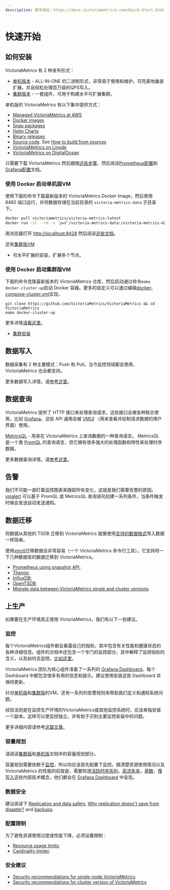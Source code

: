 ```yaml
---
description: 原文地址：https://docs.victoriametrics.com/Quick-Start.html
---
```


# 快速开始

## 如何安装 <a href="#how-to-install" id="how-to-install"></a>

VictoriaMetrics 有 2 种发布形式：

* [单机版本](dan-ji-ban-ben.md) - ALL-IN-ONE 的二进制形式，非常易于使用和维护。可完美地垂直扩展，并且轻松处理百万级的QPS写入。
* [集群版本](ji-qun-ban-ben.md) - 一套组件，可用于构建水平可扩展集群。

单机版的 VictoriaMetrics 有以下集中提供方式：

* [Managed VictoriaMetrics at AWS](https://aws.amazon.com/marketplace/pp/prodview-4tbfq5icmbmyc)
* [Docker images](https://hub.docker.com/r/victoriametrics/victoria-metrics/)
* [Snap packages](https://snapcraft.io/victoriametrics)
* [Helm Charts](https://github.com/VictoriaMetrics/helm-charts#list-of-charts)
* [Binary releases](https://github.com/VictoriaMetrics/VictoriaMetrics/releases)
* [Source code](https://github.com/VictoriaMetrics/VictoriaMetrics). See [How to build from sources](https://docs.victoriametrics.com/Single-server-VictoriaMetrics.html#how-to-build-from-sources)
* [VictoriaMetrics on Linode](https://www.linode.com/marketplace/apps/victoriametrics/victoriametrics/)
* [VictoriaMetrics on DigitalOcean](https://marketplace.digitalocean.com/apps/victoriametrics-single)

只需要下载 VictoriaMetrics 然后跟随[这些步骤](dan-ji-ban-ben.md#ru-he-yun-hang-victoriametrics)，然后阅读[Prometheus配置](dan-ji-ban-ben.md#prometheus-setup)和[Grafana配置](dan-ji-ban-ben.md#grafana-setup)文档。

### 使用 Docker 启动单机版VM <a href="#starting-vm-single-via-docker" id="starting-vm-single-via-docker"></a>

使用下面的命令下载最新版本的 VictoriaMetrics Docker Image，然后使用 8482 端口运行，并将数据存储在当前目录的 `victoria-metrics-data` 子目录下。

```sh
docker pull victoriametrics/victoria-metrics:latest
docker run -it --rm -v `pwd`/victoria-metrics-data:/victoria-metrics-data -p 8428:8428 victoriametrics/victoria-metrics:latest
```

用浏览器打开 [http://localhost:8428](http://localhost:8428/) 然后阅读[这些文档](dan-ji-ban-ben.md#operation)。

还有[集群版VM](ji-qun-ban-ben.md)

* 可水平扩展的安装，扩展多个节点。

### 使用 Docker 启动集群版VM <a href="#starting-vm-cluster-via-docker" id="starting-vm-cluster-via-docker"></a>

下面的命令克隆最新版本的 VictoriaMetrics 仓库，然后启动通过命令`make docker-cluster-up`启动 Docker 容器。更多的自定义可以通过编辑[docker-compose-cluster.yml](https://github.com/VictoriaMetrics/VictoriaMetrics/blob/master/deployment/docker/docker-compose-cluster.yml)实现。

```
git clone https://github.com/VictoriaMetrics/VictoriaMetrics && cd VictoriaMetrics
make docker-cluster-up
```

更多详情[请看这里](https://github.com/VictoriaMetrics/VictoriaMetrics/tree/master/deployment/docker#readme)。

* [集群安装](ji-qun-ban-ben.md#a)

## 数据写入

数据采集有 2 种主要模式：Push 和 Pull。当今监控领域都会使用，VictoriaMetrics 也全都支持。

更多数据写入详情，请[参考这里](he-xin-gai-nian/shu-ju-xie-ru.md)。

## 数据查询 <a href="#query-data" id="query-data"></a>

VictoriaMetrics 提供了 HTTP 接口来处理查询请求。这些接口会被各种联合使用，比如 [Grafana](dan-ji-ban-ben.md#grafana-setup)。这些 API 通用会被 [VMUI](dan-ji-ban-ben.md#vmui) （用来查看并绘制请求数据的用户界面）使用。

[MetricsQL](metricql/) - 用来在 VictoriaMetrics 上查询数据的一种查询语言。 MetricsQL 是一个类 [PromQL](https://prometheus.io/docs/prometheus/latest/querying/basics) 的查询语言，但它拥有很多强大的处理函数和特性来处理时序数据。

更多数据查询详情，请[参考这里](he-xin-gai-nian/shu-ju-cha-xun.md)。

## 告警 <a href="#alerting" id="alerting"></a>

我们不可能一直盯着监控图表来跟踪所有变化，这就是我们需要告警的原因。[vmalert](xi-tong-zu-jian/vmalert.md) 可以基于 PromQL 或 MetricsQL 查询语句创建一系列条件，当条件触发时候会发送自动发送通知。

## 数据迁移 <a href="#data-migration" id="data-migration"></a>

将数据从其他的 TSDB 迁移到 VictoriaMetrics 就像使用[支持的数据格式](he-xin-gai-nian/shu-ju-xie-ru.md#push-mo-xing)导入数据一样简单。

使用[vmctl](xi-tong-zu-jian/vmctl.md)迁移数据会非常容易（一个 VictoriaMetrics 命令行工具）。它支持将一下几种数据库的数据迁移到 VictoriaMetrics。

* [Prometheus using snapshot API](https://docs.victoriametrics.com/vmctl.html#migrating-data-from-prometheus);
* [Thanos](https://docs.victoriametrics.com/vmctl.html#migrating-data-from-thanos);
* [InfluxDB](https://docs.victoriametrics.com/vmctl.html#migrating-data-from-influxdb-1x);
* [OpenTSDB](https://docs.victoriametrics.com/vmctl.html#migrating-data-from-opentsdb);
* [Migrate data between VictoriaMetrics single and cluster versions](https://docs.victoriametrics.com/vmctl.html#migrating-data-from-victoriametrics).

## 上生产 <a href="#productionisation" id="productionisation"></a>

如果要在生产环境真正使用 VictoriaMetrics，我们有以下一些建议。

### 监控 <a href="#monitoring" id="monitoring"></a>

每个VictoriaMetrics组件都会暴露自己的指标，其中包含有关性能和健康状态的各种详细信息。组件的文档中还包含一个专门的监控部分，其中解释了监控指标的含义，以及如何去监控。[比如这里](dan-ji-ban-ben.md#jian-kong)。

VictoriaMetrics 团队为核心组件准备了一系列的 [Grafana Dashboard](https://grafana.com/orgs/victoriametrics/dashboards)。每个 Dashboard 中都包含很多有用的信息和提示。建议使用安装这些 Dashboard 并保持更新。

针对[单机版](dan-ji-ban-ben.md)和[集群版](ji-qun-ban-ben.md)的VM，还有一系列的告警规则来帮助我们定义和通知系统问题。

经验法则是在监控生产环境的VictoriaMetrics或其他监控系统时，应该单独安装一个副本。这样可以使监控独立，并有助于识别主要监控安装中的问题。

更多详细内容请参考[这篇文章](https://victoriametrics.com/blog/victoriametrics-monitoring)。

### 容量规划 <a href="#capacity-planning" id="capacity-planning"></a>

请阅读[集群版](ji-qun-ban-ben.md#rong-liang-gui-hua)和[单机版](dan-ji-ban-ben.md#rong-liang-gui-hua)文档中的容量规划部分。

容量规划需要依赖于[监控](kuai-su-kai-shi.md#monitoring)，所以你应该首先配置下监控。搞清楚资源使用情况以及 VictoriaMetrics 的性能的前提是，需要知道[活跃时序系列](faq.md#what-is-an-active-time-series)，[高流失率](faq.md#gao-liu-shi-lv-shi-zhi-shen-me)，[基数](faq.md#shen-me-shi-gao-ji-shu)，[慢写入](faq.md#shen-me-shi-man-xie-ru)这些内部技术概念，他们都会在 [Grafana Dashboard](https://grafana.com/orgs/victoriametrics/dashboards) 中呈现。

### 数据安全 <a href="#data-safety" id="data-safety"></a>

建议阅读下 [Replication and data safety](https://docs.victoriametrics.com/Cluster-VictoriaMetrics.html#replication-and-data-safety), [Why replication doesn't save from disaster?](https://valyala.medium.com/speeding-up-backups-for-big-time-series-databases-533c1a927883) and [backups](https://docs.victoriametrics.com/Single-server-VictoriaMetrics.html#backups).

### 配置限制 <a href="#configuring-limits" id="configuring-limits"></a>

为了避免资源使用过度或性能下降，必须设置限制：

* [Resource usage limits](https://docs.victoriametrics.com/FAQ.html#how-to-set-a-memory-limit-for-victoriametrics-components);
* [Cardinality limiter](https://docs.victoriametrics.com/Single-server-VictoriaMetrics.html#cardinality-limiter).

### 安全建议 <a href="#security-recommendations" id="security-recommendations"></a>

* [Security recommendations for single-node VictoriaMetrics](https://docs.victoriametrics.com/#security)
* [Security recommendations for cluster version of VictoriaMetrics](https://docs.victoriametrics.com/Cluster-VictoriaMetrics.html#security)
